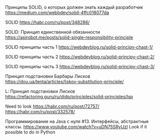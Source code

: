 Принципы SOLID, о которых должен знать каждый разработчик
https://medium.com/webbdev/solid-4ffc018077da

SOLID
https://habr.com/ru/post/348286/

SOLID: Принцип единственной обязанности
https://apirobot.me/posts/solid-single-responsibility-principle

SOLID принципы часть 1
https://webdevblog.ru/solid-principy-chast-1/

SOLID принципы часть 2
https://webdevblog.ru/solid-principy-chast-2/

SOLID принципы часть 3
https://webdevblog.ru/solid-principy-chast-3/

Принцип подстановки Барбары Лисков
https://dou.ua/lenta/articles/liskov-substitution-principle/

L: Принцип подстановки Лисков
https://refactoring.guru/ru/didp/principles/solid-principles/lsp

Need to look
https://habr.com/ru/post/72757/
https://habr.com/ru/post/332578/

Программирование на Java с нуля #13. Интерфейсы, абстрактные классы.
https://www.youtube.com/watch?v=uDN75SRyUzI
Look if it possible to do in Python



